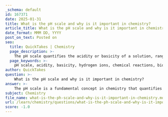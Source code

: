 ```yaml
---
_schema: default
id: 167371
date: 2025-01-31
title: What is the pH scale and why is it important in chemistry?
article_title: What is the pH scale and why is it important in chemistry?
date_format: MMM DD, YYYY
post_on_text: Posted on
seo:
  title: QuickTakes | Chemistry
  page_description: >-
    The pH scale quantifies the acidity or basicity of a solution, ranging from 0 to 14, and is crucial in chemistry and biology for understanding chemical reactions, maintaining homeostasis in biological systems, and assessing environmental conditions.
  page_keywords: >-
    pH scale, acidity, basicity, hydrogen ions, chemical reactions, biological processes, environmental science, industrial applications, logarithmic scale, homeostasis
author: QuickTakes
question: >-
    What is the pH scale and why is it important in chemistry?
answer: >-
    The pH scale is a fundamental concept in chemistry that quantifies the acidity or basicity of a solution. It is defined mathematically as:\n\n$$\n\text{pH} = -\log_{10} [H^+]\n$$\n\nwhere $[H^+]$ represents the concentration of hydrogen ions in moles per liter (mol/L). The pH scale typically ranges from 0 to 14:\n\n- A pH of 7 is considered neutral, which corresponds to pure water at 25°C.\n- A pH less than 7 indicates an acidic solution, meaning there is a higher concentration of hydrogen ions.\n- A pH greater than 7 indicates a basic (or alkaline) solution, which corresponds to a lower concentration of hydrogen ions.\n\n### Importance of the pH Scale\n\n1. **Chemical Reactions**: The pH of a solution can significantly influence the rates and outcomes of chemical reactions. Many reactions are pH-dependent, and enzymes, which are biological catalysts, often have optimal pH ranges for their activity.\n\n2. **Biological Processes**: In biological systems, pH plays a critical role in maintaining homeostasis. For example, human blood has a tightly regulated pH of around 7.4. Deviations from this range can lead to serious health issues.\n\n3. **Environmental Science**: The pH of soil and water bodies affects nutrient availability and the health of ecosystems. Acidic or basic conditions can harm aquatic life and alter soil chemistry.\n\n4. **Industrial Applications**: Many industrial processes, such as fermentation, require specific pH levels to optimize product yield and quality.\n\n### Logarithmic Nature of the pH Scale\n\nThe logarithmic nature of the pH scale means that each unit change in pH represents a tenfold change in hydrogen ion concentration. For instance, a solution with a pH of 3 has ten times more hydrogen ions than a solution with a pH of 4. This characteristic allows for a more manageable representation of the wide range of hydrogen ion concentrations found in various solutions.\n\n### Example Calculation\n\nTo illustrate the relationship between pH and hydrogen ion concentration, consider a solution with a hydrogen ion concentration of $1 \times 10^{-4}$ mol/L. The pH can be calculated as follows:\n\n$$\n\text{pH} = -\log_{10}(1 \times 10^{-4}) = 4\n$$\n\nIn summary, the pH scale is a crucial tool in chemistry and biology for understanding the acidity or basicity of solutions, influencing chemical reactions, biological processes, and environmental conditions. Its logarithmic nature provides a clear and concise way to express the wide range of hydrogen ion concentrations.
subject: Chemistry
file_name: what-is-the-ph-scale-and-why-is-it-important-in-chemistry.md
url: /learn/chemistry/questions/what-is-the-ph-scale-and-why-is-it-important-in-chemistry
score: -1.0
---
```


&nbsp;